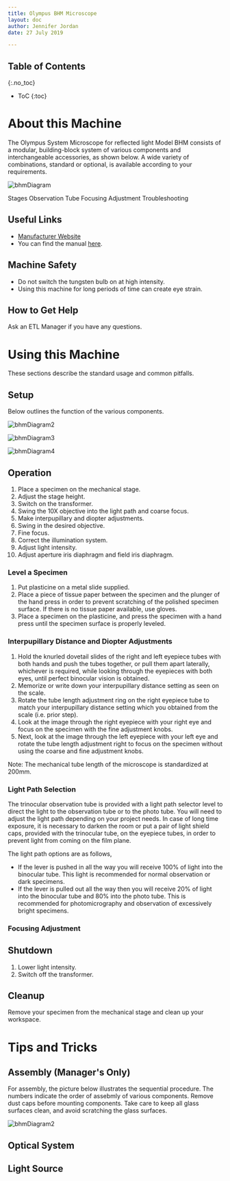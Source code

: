 ```yaml
---
title: Olympus BHM Microscope
layout: doc
author: Jennifer Jordan
date: 27 July 2019

---
```


## Table of Contents
{:.no_toc}
* ToC
{:toc}

# About this Machine
The Olympus System Microscope for reflected light Model BHM consists of a modular, building-block system of various components and interchangeable accessories, as shown below. A wide variety of combinations, standard or optional, is available according to your requirements. 

![bhmDiagram](/doc/equip/testing/ETL/bhm-microscope/bhmDiagram.jpg)



Stages
Observation Tube
Focusing Adjustment
Troubleshooting

## Useful Links
- [Manufacturer Website](https://www.olympus-lifescience.com/en/)
- You can find the manual [here](/doc/equip/testing/ETL/bhm-microscope/olympus-bh-bhm-instructions.pdf).

## Machine Safety
- Do not switch the tungsten bulb on at high intensity.
- Using this machine for long periods of time can create eye strain. 

## How to Get Help
Ask an ETL Manager if you have any questions.

# Using this Machine
These sections describe the standard usage and common pitfalls.

## Setup
Below outlines the function of the various components.

![bhmDiagram2](/doc/equip/testing/ETL/bhm-microscope/bhmDiagram3.jpg)

![bhmDiagram3](/doc/equip/testing/ETL/bhm-microscope/bhmDiagram4.jpg)

![bhmDiagram4](/doc/equip/testing/ETL/bhm-microscope/bhmDiagram5.jpg)

## Operation
1. Place a specimen on the mechanical stage. 
1. Adjust the stage height. 
1. Switch on the transformer. 
1. Swing the 10X objective into the light path and coarse focus. 
1. Make interpupillary and diopter adjustments. 
1. Swing in the desired objective. 
1. Fine focus. 
1. Correct the illumination system. 
1. Adjust light intensity. 
1. Adjust aperture iris diaphragm and field iris diaphragm. 

### Level a Specimen
1. Put plasticine on a metal slide supplied.  
1. Place a piece of tissue paper between the specimen and the plunger of the hand press in order to prevent scratching of the polished specimen surface. If there is no tissue paper available, use gloves.
1. Place a specimen on the plasticine, and press the specimen with a hand press until the specimen surface is properly leveled.

### Interpupillary Distance and Diopter Adjustments
1. Hold the knurled dovetail slides of the right and left eyepiece tubes with both hands and push the tubes together, or pull them apart laterally, whichever is required, while looking through the eyepieces with both eyes, until perfect binocular vision is obtained. 
1. Memorize or write down your interpupillary distance setting as seen on the scale. 
1. Rotate the tube length adjustment ring on the right eyepiece tube to match your interpupillary distance setting which you obtained from the scale (i.e. prior step). 
1. Look at the image through the right eyepiece with your right eye and focus on the specimen with the fine adjustment knobs. 
1. Next, look at the image through the left eyepiece with your left eye and rotate the tube length adjustment right to focus on the specimen without using the coarse and fine adjustment knobs. 

Note: The mechanical tube length of the microscope is standardized at 200mm.

### Light Path Selection 
The trinocular observation tube is provided with a light path selector level to direct the light to the observation tube or to the photo tube. You will need to adjust the light path depending on your project needs. In case of long time exposure, it is necessary to darken the room or put a pair of light shield caps, provided with the trinocular tube, on the eyepiece tubes, in order to prevent light from coming on the film plane. 

The light path options are as follows,
- If the lever is pushed in all the way you will receive 100% of light into the binocular tube. This light is recommended for normal observation or dark specimens.
- If the lever is pulled out all the way then you will receive 20% of light into the binocular tube and 80% into the photo tube. This is recommended for photomicrography and observation of excessively bright specimens.

### Focusing Adjustment


## Shutdown
1. Lower light intensity.
1. Switch off the transformer.

## Cleanup
Remove your specimen from the mechanical stage and clean up your workspace.

# Tips and Tricks

## Assembly (Manager's Only)
For assembly, the picture below illustrates the sequential procedure. The numbers indicate the order of assebmly of various components. Remove dust caps before mounting components. Take care to keep all glass surfaces clean, and avoid scratching the glass surfaces. 

![bhmDiagram2](/doc/equip/testing/ETL/bhm-microscope/bhmDiagram2.jpg)

## Optical System


## Light Source

